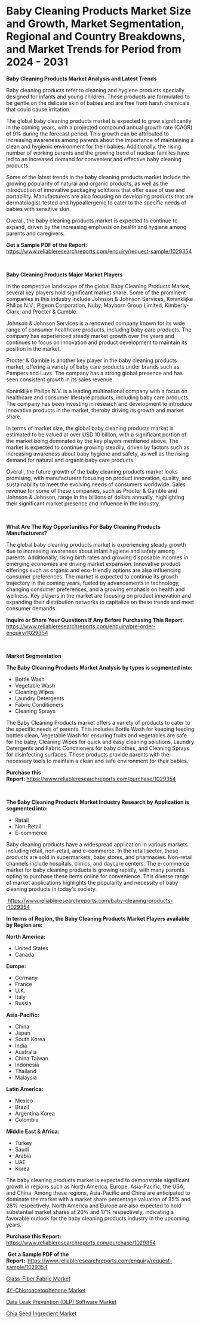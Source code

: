 <p><h1>Baby Cleaning Products Market Size and Growth, Market Segmentation, Regional and Country Breakdowns, and Market Trends for Period from 2024 -  2031</h1></p><p><strong>Baby Cleaning Products Market Analysis and Latest Trends</strong></p>
<p><p>Baby cleaning products refer to cleaning and hygiene products specially designed for infants and young children. These products are formulated to be gentle on the delicate skin of babies and are free from harsh chemicals that could cause irritation.</p><p>The global baby cleaning products market is expected to grow significantly in the coming years, with a projected compound annual growth rate (CAGR) of 9% during the forecast period. This growth can be attributed to increasing awareness among parents about the importance of maintaining a clean and hygienic environment for their babies. Additionally, the rising number of working parents and the growing trend of nuclear families have led to an increased demand for convenient and effective baby cleaning products.</p><p>Some of the latest trends in the baby cleaning products market include the growing popularity of natural and organic products, as well as the introduction of innovative packaging solutions that offer ease of use and portability. Manufacturers are also focusing on developing products that are dermatologist-tested and hypoallergenic to cater to the specific needs of babies with sensitive skin.</p><p>Overall, the baby cleaning products market is expected to continue to expand, driven by the increasing emphasis on health and hygiene among parents and caregivers.</p></p>
<p><strong>Get a Sample PDF of the Report:&nbsp;</strong> <a href="https://www.reliableresearchreports.com/enquiry/request-sample/1029354">https://www.reliableresearchreports.com/enquiry/request-sample/1029354</a></p>
<p>&nbsp;</p>
<p><strong>Baby Cleaning Products Major Market Players</strong></p>
<p><p>In the competitive landscape of the global Baby Cleaning Products Market, several key players hold significant market share. Some of the prominent companies in this industry include Johnson & Johnson Services, Koninklijke Philips N.V., Pigeon Corporation, Nuby, Mayborn Group Limited, Kimberly-Clark, and Procter & Gamble.</p><p>Johnson & Johnson Services is a renowned company known for its wide range of consumer healthcare products, including baby care products. The company has experienced steady market growth over the years and continues to focus on innovation and product development to maintain its position in the market.</p><p>Procter & Gamble is another key player in the baby cleaning products market, offering a variety of baby care products under brands such as Pampers and Luvs. The company has a strong global presence and has seen consistent growth in its sales revenue.</p><p>Koninklijke Philips N.V. is a leading multinational company with a focus on healthcare and consumer lifestyle products, including baby care products. The company has been investing in research and development to introduce innovative products in the market, thereby driving its growth and market share.</p><p>In terms of market size, the global baby cleaning products market is estimated to be valued at over USD 10 billion, with a significant portion of the market being dominated by the key players mentioned above. The market is expected to continue growing steadily, driven by factors such as increasing awareness about baby hygiene and safety, as well as the rising demand for natural and organic baby care products.</p><p>Overall, the future growth of the baby cleaning products market looks promising, with manufacturers focusing on product innovation, quality, and sustainability to meet the evolving needs of consumers worldwide. Sales revenue for some of these companies, such as Procter & Gamble and Johnson & Johnson, range in the billions of dollars annually, highlighting their significant market presence and influence in the industry.</p></p>
<p>&nbsp;</p>
<p><strong>What Are The Key Opportunities For Baby Cleaning Products Manufacturers?</strong></p>
<p><p>The global baby cleaning products market is experiencing steady growth due to increasing awareness about infant hygiene and safety among parents. Additionally, rising birth rates and growing disposable incomes in emerging economies are driving market expansion. Innovative product offerings such as organic and eco-friendly options are also influencing consumer preferences. The market is expected to continue its growth trajectory in the coming years, fueled by advancements in technology, changing consumer preferences, and a growing emphasis on health and wellness. Key players in the market are focusing on product innovation and expanding their distribution networks to capitalize on these trends and meet consumer demands.</p></p>
<p><strong>Inquire or Share Your Questions If Any Before Purchasing This Report:</strong> <a href="https://www.reliableresearchreports.com/enquiry/pre-order-enquiry/1029354">https://www.reliableresearchreports.com/enquiry/pre-order-enquiry/1029354</a></p>
<p>&nbsp;</p>
<p><strong>Market Segmentation</strong></p>
<p><strong>The Baby Cleaning Products Market Analysis by types is segmented into:</strong></p>
<p><ul><li>Bottle Wash</li><li>Vegetable Wash</li><li>Cleaning Wipes</li><li>Laundry Detergents</li><li>Fabric Conditioners</li><li>Cleaning Sprays</li></ul></p>
<p><p>The Baby Cleaning Products market offers a variety of products to cater to the specific needs of parents. This includes Bottle Wash for keeping feeding bottles clean, Vegetable Wash for ensuring fruits and vegetables are safe for the baby, Cleaning Wipes for quick and easy cleaning solutions, Laundry Detergents and Fabric Conditioners for baby clothes, and Cleaning Sprays for disinfecting surfaces. These products provide parents with the necessary tools to maintain a clean and safe environment for their babies.</p></p>
<p><strong>Purchase this Report:&nbsp;</strong><a href="https://www.reliableresearchreports.com/purchase/1029354">https://www.reliableresearchreports.com/purchase/1029354</a></p>
<p>&nbsp;</p>
<p><strong>The Baby Cleaning Products Market Industry Research by Application is segmented into:</strong></p>
<p><ul><li>Retail</li><li>Non-Retail</li><li>E-commerce</li></ul></p>
<p><p>Baby cleaning products have a widespread application in various markets including retail, non-retail, and e-commerce. In the retail sector, these products are sold in supermarkets, baby stores, and pharmacies. Non-retail channels include hospitals, clinics, and daycare centers. The e-commerce market for baby cleaning products is growing rapidly, with many parents opting to purchase these items online for convenience. This diverse range of market applications highlights the popularity and necessity of baby cleaning products in today's society.</p></p>
<p><a href="https://www.reliableresearchreports.com/baby-cleaning-products-r1029354">&nbsp;https://www.reliableresearchreports.com/baby-cleaning-products-r1029354</a></p>
<p><strong>In terms of Region, the Baby Cleaning Products Market Players available by Region are:</strong></p>
<p>
    <p> <strong> North America: </strong>
        <ul>
            <li>United States</li>
            <li>Canada</li>
        </ul>
        </p> 
    <p> <strong> Europe: </strong>
        <ul>
            <li>Germany</li>
            <li>France</li>
            <li>U.K.</li>
            <li>Italy</li>
            <li>Russia</li>
        </ul>
        </p> 
    <p> <strong> Asia-Pacific: </strong>
        <ul>
            <li>China</li>
            <li>Japan</li>
            <li>South Korea</li>
            <li>India</li>
            <li>Australia</li>
            <li>China Taiwan</li>
            <li>Indonesia</li>
            <li>Thailand</li>
            <li>Malaysia</li>
        </ul>
        </p> 
    <p> <strong> Latin America: </strong>
        <ul>
            <li>Mexico</li>
            <li>Brazil</li>
            <li>Argentina Korea</li>
            <li>Colombia</li>
        </ul>
        </p> 
    <p> <strong> Middle East & Africa: </strong>
        <ul>
            <li>Turkey</li>
            <li>Saudi</li>
            <li>Arabia</li>
            <li>UAE</li>
            <li>Korea</li>
        </ul>
    </p>
    </p>
<p><p>The baby cleaning products market is expected to demonstrate significant growth in regions such as North America, Europe, Asia-Pacific, the USA, and China. Among these regions, Asia-Pacific and China are anticipated to dominate the market with a market share percentage valuation of 35% and 28% respectively. North America and Europe are also expected to hold substantial market shares at 20% and 17% respectively, indicating a favorable outlook for the baby cleaning products industry in the upcoming years.</p></p>
<p><strong>Purchase this Report: </strong><a href="https://www.reliableresearchreports.com/purchase/1029354">https://www.reliableresearchreports.com/purchase/1029354</a></p>
<p>&nbsp;<strong>Get a Sample PDF of the Report:&nbsp;&nbsp;</strong><a href="https://www.reliableresearchreports.com/enquiry/request-sample/1029354">https://www.reliableresearchreports.com/enquiry/request-sample/1029354</a></p>
<p><strong></strong></p>
<p><p><a href="https://github.com/ORAZITOM/Market-Research-Report-List-1/blob/main/glass-fiber-fabric-market.md">Glass-Fiber Fabric Market</a></p><p><a href="https://medium.com/@colin.burgess8756/navigating-the-global-4-chloroacetophenone-market-landscape-trends-forecasts-and-impact-3e23135e1885">4\'-Chloroacetophenone Market</a></p><p><a href="https://medium.com/@millerjimk/data-leak-prevention-dlp-software-market-outlook-complete-industry-analysis-2024-to-2031-96af7546b1ad">Data Leak Prevention (DLP) Software Market</a></p><p><a href="https://github.com/verajwilson971/Market-Research-Report-List-1/blob/main/chia-seed-ingredient-market.md">Chia Seed Ingredient Market</a></p></p>